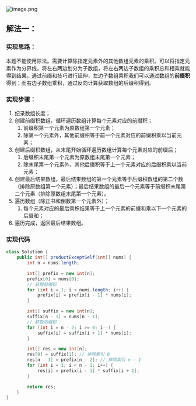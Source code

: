 ![image.png](https://gitee.com/roada/drawingBed/raw/main/blog/1699495903012-9408ce2d-d4b7-45d5-9bac-f10f979dc39f.png)
## 解法一：
### 实现思路：
本题不能使用除法。需要计算除指定元素外的其他数组元素的乘积。可以将指定元素作为分界线，将左右两边划分为子数组，将左右两边子数组的乘积总和相乘就能得到结果。通过前缀和技巧进行延伸，左边子数组乘积我们可以通过数组的**前缀积**得到；而右边子数组乘积，通过反向计算获取数组的后缀积得到。
### 实现步骤：

1. 纪录数组长度；
2. 创建前缀积数组，循环遍历数组计算每个元素对应的前缀积；
   1. 前缀积第一个元素为原数组第一个元素；
   2. 除第一个元素外，其他前缀积等于前一个元素对应的前缀积乘以当前元素；
3. 创建后缀积数组，从末尾开始循环遍历数组计算每个元素对应的前缀后；
   1. 后缀积末尾第一个元素为原数组末尾第一个元素；
   2. 除末尾第一个元素外，其他后缀积等于上一个元素对应的后缀积乘以当前元素；
4. 创建最后结果数组，最后结果数组的第一个元素等于后缀积数组的第二个数（排除原数组第一个元素）；最后结果数组的最后一个元素等于前缀积末尾第二个元素（排除原数组末尾第一个元素）。
5. 遍历数组（除正书和倒数第一个元素外）；
   1. 每个元素对应的最后乘积结果等于上一个元素的前缀和乘以下一个元素的后缀和；
6. 遍历完成，返回最后结果数组。
### 实现代码
```java
class Solution {
    public int[] productExceptSelf(int[] nums) {
        int n = nums.length;

        int[] prefix = new int[n];
        prefix[0] = nums[0];
        // 获取前缀积
        for (int i = 1; i < nums.length; i++) {
            prefix[i] = prefix[i - 1] * nums[i];
        }

        int[] suffix = new int[n];
        suffix[n - 1] = nums[n - 1];
        // 获取后缀积
        for (int i = n - 2; i >= 0; i--) {
            suffix[i] = suffix[i + 1] * nums[i];
        }

        int[] res = new int[n];
        res[0] = suffix[1]; // 排除索引 0 
        res[n - 1] = prefix[n - 2]; // 排除索引 n - 1
        for (int i = 1; i < n - 1; i++) {
            res[i] = prefix[i - 1] * suffix[i + 1];
        }

        return res;
    }
}
```
